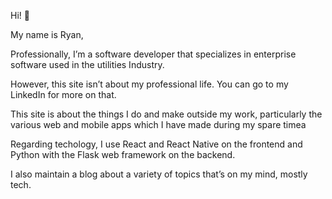 Hi! 👋

My name is Ryan,

Professionally, I’m a software developer that specializes in enterprise software used in the utilities Industry.

However, this site isn’t about my professional life. You can go to my LinkedIn for more on that.

This site is about the things I do and make outside my work, particularly the various web and mobile apps which I have made during my spare timea

Regarding techology, I use React and React Native on the frontend and Python with the Flask web framework on the backend.

I also maintain a blog about a variety of topics that’s on my mind, mostly tech.
